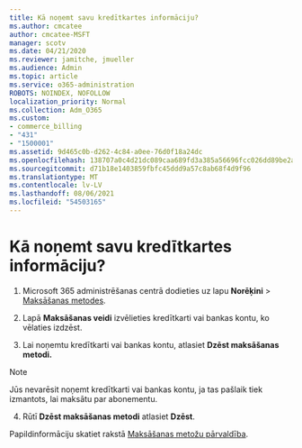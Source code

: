 ```yaml
---
title: Kā noņemt savu kredītkartes informāciju?
ms.author: cmcatee
author: cmcatee-MSFT
manager: scotv
ms.date: 04/21/2020
ms.reviewer: jamitche, jmueller
ms.audience: Admin
ms.topic: article
ms.service: o365-administration
ROBOTS: NOINDEX, NOFOLLOW
localization_priority: Normal
ms.collection: Adm_O365
ms.custom:
- commerce_billing
- "431"
- "1500001"
ms.assetid: 9d465c0b-d262-4c84-a0ee-76d0f18a24dc
ms.openlocfilehash: 138707a0c4d21dc089caa689fd3a385a56696fcc026dd89be2afaf069a1d2b73
ms.sourcegitcommit: d71b18e1403859fbfc45ddd9a57c8ab68f4d9f96
ms.translationtype: MT
ms.contentlocale: lv-LV
ms.lasthandoff: 08/06/2021
ms.locfileid: "54503165"
---
```

# <a name="how-do-i-remove-my-credit-card-information"></a>Kā noņemt savu kredītkartes informāciju?

1. Microsoft 365 administrēšanas centrā dodieties uz lapu **Norēķini** \> [Maksāšanas metodes](https://go.microsoft.com/fwlink/p/?linkid=2018806).

2. Lapā **Maksāšanas veidi** izvēlieties kredītkarti vai bankas kontu, ko vēlaties izdzēst.

3. Lai noņemtu kredītkarti vai bankas kontu, atlasiet **Dzēst maksāšanas metodi.**

> [!NOTE]
> Jūs nevarēsit noņemt kredītkarti vai bankas kontu, ja tas pašlaik tiek izmantots, lai maksātu par abonementu.

4. Rūtī **Dzēst maksāšanas metodi** atlasiet **Dzēst**.

Papildinformāciju skatiet rakstā [Maksāšanas metožu pārvaldība](/microsoft-365/commerce/billing-and-payments/manage-payment-methods).